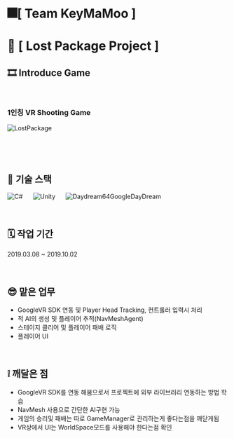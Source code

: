 # 🎆[ **Team KeyMaMoo** ]

#
# 💾 [ **Lost Package Project** ]
## 🎞️ **Introduce Game**
&nbsp;
### 1인칭 VR Shooting Game
![LostPackage](https://github.com/whdgns9877/LostPackage/assets/49630123/1efee48e-c107-4e4f-8ff2-6e69a2e29f14)
&nbsp;

&nbsp;

&nbsp;

## 🔧 기술 스택
![C#](https://img.shields.io/badge/c%23-%23239120.svg?style=for-the-badge&logo=c-sharp&logoColor=white)
&nbsp;&nbsp;&nbsp;&nbsp;
![Unity](https://img.shields.io/badge/unity-%23000000.svg?style=for-the-badge&logo=unity&logoColor=white)
&nbsp;&nbsp;&nbsp;&nbsp;
![Daydream64](https://github.com/whdgns9877/LostPackage/assets/49630123/95c143fe-25a4-4909-a2f0-c8ef9039c649)GoogleDayDream
&nbsp;

&nbsp;

## 🗓️ 작업 기간
2019.03.08 ~ 2019.10.02

&nbsp;

## 😎 맡은 업무
* GoogleVR SDK 연동 및 Player Head Tracking, 컨트롤러 입력시 처리
* 적 AI의 생성 및 플레이어 추적(NavMeshAgent)
* 스테이지 클리어 및 플레이어 패배 로직
* 플레이어 UI

&nbsp;

## ❕ 깨달은 점
* GoogleVR SDK를 연동 해봄으로서 프로젝트에 외부 라이브러리 연동하는 방법 학습
* NavMesh 사용으로 간단한 AI구현 가능
* 게임의 승리및 패배는 따로 GameManager로 관리하는게 좋다는점을 깨닫게됨
* VR상에서 UI는 WorldSpace모드를 사용해야 한다는점 확인
&nbsp;

